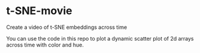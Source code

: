 # t-SNE-movie
Create a video of t-SNE embeddings across time

You can use the code in this repo to plot a dynamic scatter plot of 2d arrays across time with color and hue. 
